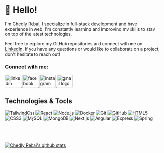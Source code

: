 
<!--<h1 align="center">Hi 👋, I'm Chedly Rebai</h1>-->

# 👋 Hello! 

I'm Chedly Rebai,
I specialize in full-stack development and have experience in web, I'm constantly learning and improving my skills to stay on top of the latest technologies. 

Feel free to explore my GitHub repositories and connect with me on [LinkedIn](https://www.linkedin.com/in/chedly-rebai-a22745223/). If you have any questions or would like to collaborate on a project, don't hesitate to reach out!

<!--<div align="center" style="width: 100%; height: 100%;">
  <img height="" src="https://user-images.githubusercontent.com/74038190/213910845-af37a709-8995-40d6-be59-724526e3c3d7.gif" />
</div>-->



<!--<h3 align="center">fullstack developer from Tunisia</h3>
<img align="right" alt="image_profile" width="400" src="https://camo.githubusercontent.com/c1dcb74cc1c1835b1d716f5051499a2814c683c806b15f04b0eba492863703e9/68747470733a2f2f63646e2e6472696262626c652e636f6d2f75736572732f3733303730332f73637265656e73686f74732f363538313234332f6176656e746f2e676966"> 

<p align="left"> <img src="https://komarev.com/ghpvc/?username=chedlyrebai&label=Profile%20views&color=0e75b6&style=flat" alt="chedlyrebai" /> </p>

<p align="left"> <a href="https://twitter.com/" target="blank"><img src="https://img.shields.io/twitter/follow/?logo=twitter&style=for-the-badge" alt="" /></a> </p>

- 🔭 I’m currently working on **E-Commerce App (FLUTTER)**

- 🌱 I’m currently learning **FLUTTER**

- 👨‍💻 All of my projects are available at [https://github.com/ChedlyRebai?tab=repositories](https://github.com/ChedlyRebai?tab=repositories)

- 💬 Ask me about **REACT JS , NEXT JS , TAILWINDCSS**

- 📫 How to reach me **chedly.rebai123@gmail.com**
-->


<h3 align="left">Connect with me:</h3>



<p align="left">
  
<div align="left">
  <a href="https://www.linkedin.com/in/chedly-rebai-a22745223/" target="_blank">
    <img src="https://raw.githubusercontent.com/maurodesouza/profile-readme-generator/master/src/assets/icons/social/linkedin/default.svg" width="52" height="40" alt="linkedin logo"  />
  </a>
  <a href="https://www.facebook.com/profile.php?id=100004281018120" target="_blank">
    <img src="https://raw.githubusercontent.com/maurodesouza/profile-readme-generator/master/src/assets/icons/social/facebook/default.svg" width="52" height="40" alt="facebook logo"  />
  </a>
  <a href="https://www.instagram.com/chedly_rebai_/" target="_blank">
    <img src="https://raw.githubusercontent.com/maurodesouza/profile-readme-generator/master/src/assets/icons/social/instagram/default.svg" width="52" height="40" alt="instagram logo"  />
  </a>
  <a href="mailto:chedly.rebai123@gmail.com" target="_blank">
    <img src="https://raw.githubusercontent.com/maurodesouza/profile-readme-generator/master/src/assets/icons/social/gmail/default.svg" width="52" height="40" alt="gmail logo"  />
  </a>
</div>

###


## Technologies & Tools
![TailwindCss](https://img.shields.io/badge/Code-TAILWINDCSS-informational?style=flat&color=informational&logo=tailwindcss)
![React](https://img.shields.io/badge/Code-React-informational?style=flat&color=informational&logo=react)
![Node.js](https://img.shields.io/badge/Code-Node-informational?style=flat&color=informational&logo=node.js)
![Docker](https://img.shields.io/badge/Tool-Docker-informational?style=flat&color=warning&logo=docker)
![Git](https://img.shields.io/badge/Tool-Git-informational?style=flat&color=informational&logo=git)
![GitHub](https://img.shields.io/badge/Tool-GitHub-informational?style=flat&color=informational&logo=github)
![HTML5](https://img.shields.io/badge/Code-HTML5-informational?style=flat&color=informational&logo=html5)
![CSS3](https://img.shields.io/badge/Code-CSS3-informational?style=flat&color=informational&logo=css3)
![MySQL](https://img.shields.io/badge/Database-MySQL-informational?style=flat&color=informational&logo=mysql)
![MongoDB](https://img.shields.io/badge/Database-MongoDB-informational?style=flat&color=informational&logo=mongodb)
![Next.js](https://img.shields.io/badge/Code-Next.js-informational?style=flat&color=informational&logo=next.js)
![Angular](https://img.shields.io/badge/Code-Angular-informational?style=flat&color=informational&logo=angular)
![Express](https://img.shields.io/badge/Code-Express-informational?style=flat&color=informational&logo=express)
![Spring](https://img.shields.io/badge/Code-Spring-informational?style=flat&color=informational&logo=spring)

<!--
<h3 align="left">Languages and Tools:</h3>

<div align="left">
  <img src="https://cdn.jsdelivr.net/gh/devicons/devicon/icons/typescript/typescript-original.svg" height="40" alt="typescript logo"  />
  <img width="12" />
  <img src="https://cdn.jsdelivr.net/gh/devicons/devicon/icons/react/react-original.svg" height="40" alt="react logo"  />
  <img width="12" />
  <img src="https://cdn.jsdelivr.net/gh/devicons/devicon/icons/bootstrap/bootstrap-original.svg" height="40" alt="bootstrap logo"  />
  <img width="12" />
  <img src="https://cdn.jsdelivr.net/gh/devicons/devicon/icons/c/c-original.svg" height="40" alt="c logo"  />
  <img width="12" />
  <img src="https://cdn.jsdelivr.net/gh/devicons/devicon/icons/django/django-plain.svg" height="40" alt="django logo"  />
  <img width="12" />
  <img src="https://cdn.jsdelivr.net/gh/devicons/devicon/icons/docker/docker-original.svg" height="40" alt="docker logo"  />
  <img width="12" />
  <img src="https://cdn.jsdelivr.net/gh/devicons/devicon/icons/git/git-original.svg" height="40" alt="git logo"  />
  <img width="12" />
  <img src="https://cdn.jsdelivr.net/gh/devicons/devicon/icons/github/github-original.svg" height="40" alt="github logo"  />
  <img width="12" />
  <img src="https://cdn.jsdelivr.net/gh/devicons/devicon/icons/javascript/javascript-original.svg" height="40" alt="javascript logo"  />
  <img width="12" />
  <img src="https://cdn.jsdelivr.net/gh/devicons/devicon/icons/linux/linux-original.svg" height="40" alt="linux logo"  />
  <img width="12" />
  <img src="https://cdn.jsdelivr.net/gh/devicons/devicon/icons/mysql/mysql-original.svg" height="40" alt="mysql logo"  />
  <img width="12" />
  <img src="https://cdn.jsdelivr.net/gh/devicons/devicon/icons/mongodb/mongodb-original.svg" height="40" alt="mongodb logo"  />
  <img width="12" />
  <img src="https://cdn.jsdelivr.net/gh/devicons/devicon/icons/npm/npm-original-wordmark.svg" height="40" alt="npm logo"  />
  <img width="12" />
  <img src="https://cdn.jsdelivr.net/gh/devicons/devicon/icons/php/php-original.svg" height="40" alt="php logo"  />
  <img width="12" />
  <img src="https://cdn.jsdelivr.net/gh/devicons/devicon/icons/vscode/vscode-original.svg" height="40" alt="vscode logo"  />
  <img width="12" />
  <img src="https://cdn.jsdelivr.net/gh/devicons/devicon/icons/nextjs/nextjs-original.svg" height="40" alt="nextjs logo"  />
  <img width="12" />
  <img src="https://cdn.jsdelivr.net/gh/devicons/devicon/icons/angularjs/angularjs-original.svg" height="40" alt="angularjs logo"  />
  <img width="12" />
  <img src="https://cdn.jsdelivr.net/gh/devicons/devicon/icons/express/express-original.svg" height="40" alt="express logo"  />
  <img width="12" />
  <img src="https://cdn.jsdelivr.net/gh/devicons/devicon/icons/python/python-original.svg" height="40" alt="python logo"  />
  <img width="12" />
  <img src="https://cdn.jsdelivr.net/gh/devicons/devicon/icons/tailwindcss/tailwindcss-original-wordmark.svg" height="40" alt="tailwindcss logo"  />
  <img width="12" />
  <img src="https://cdn.jsdelivr.net/gh/devicons/devicon/icons/spring/spring-original.svg" height="40" alt="spring logo"  />
  <img width="12" />
  <img src="https://cdn.jsdelivr.net/gh/devicons/devicon/icons/oracle/oracle-original.svg" height="40" alt="oracle logo"  />
  <img width="12" />
  <img src="https://cdn.jsdelivr.net/gh/devicons/devicon/icons/java/java-original.svg" height="40" alt="java logo"  />
  <img width="12" />
  <img src="https://cdn.jsdelivr.net/gh/devicons/devicon/icons/html5/html5-original.svg" height="40" alt="html5 logo"  />
  <img width="12" />
  <img src="https://cdn.jsdelivr.net/gh/devicons/devicon/icons/css3/css3-original.svg" height="40" alt="css3 logo"  />
  <img width="12" />
  <img src="https://cdn.jsdelivr.net/gh/devicons/devicon/icons/nodejs/nodejs-original.svg" height="40" alt="nodejs logo"  />
</div>-->

###


<br/>
<br/>

[![Chedly Rebai's github stats](https://github-readme-stats.vercel.app/api?username=ChedlyRebai&theme=dark&count_private=true)](https://github.com/anuraghazra/github-readme-stats)



 <!-- <img style="width: 40%; height: 40%;"  src="https://github-readme-stats.vercel.app/api?username=ChedlyRebai&hide_title=false&hide_rank=false&show_icons=true&include_all_commits=true&count_private=true&disable_animations=false&theme=dracula&locale=en&hide_border=false&order=1" height="156" alt="stats graph"  />-->
  <!--<img style="width: 40%; height: 40%;"  src="https://github-readme-stats.vercel.app/api/top-langs?username=ChedlyRebai&locale=en&hide_title=false&layout=compact&card_width=320&langs_count=5&theme=dracula&hide_border=false&order=2" height="150" alt="languages graph"  />
  <img style="width: 40%; height: 40%;"  src="https://streak-stats.demolab.com?user=ChedlyRebai&locale=en&mode=daily&theme=dracula&hide_border=false&border_radius=5&order=3" height="150" alt="streak graph"  />-->


###

